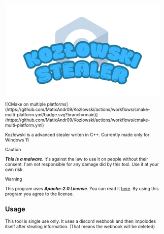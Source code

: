 <p align="center"><img src="Kozłowski.png" alt="logo"></p>
![CMake on multiple platforms](https://github.com/MatixAndr09/Kozlowski/actions/workflows/cmake-multi-platform.yml/badge.svg?branch=main)](https://github.com/MatixAndr09/Kozlowski/actions/workflows/cmake-multi-platform.yml)

Kozłowski is a advanced stealer writen in C++. Currently made only for Windows 11

> [!CAUTION]
> ***This is a malware***. It's against the law to use it on people without their consent. I'am not responsible for any damage did by this tool. Use it at your own risk.

> [!WARNING]
> This program uses ***Apache-2.0 License***. You can read it [here](LICENSE). By using this program you agree to the license.

## Usage

This tool is single use only. It uses a discord webhook and then impolodes itself after stealing information. (That means the webhook will be deleted)
